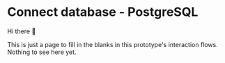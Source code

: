 # Connect database -  PostgreSQL

Hi there 👋

This is just a page to fill in the blanks in this prototype's interaction flows. Nothing to see here yet.